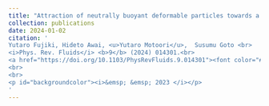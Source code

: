 ```yaml
---
title: "Attraction of neutrally buoyant deformable particles towards a vortex"
collection: publications
date: 2024-01-02
citation: '
Yutaro Fujiki, Hideto Awai, <u>Yutaro Motoori</u>,  Susumu Goto <br> 
<i>Phys. Rev. Fluids</i> <b>9</b> (2024) 014301.<br>
<a href="https://doi.org/10.1103/PhysRevFluids.9.014301"><font color="#0000FF">https://doi.org/10.1103/PhysRevFluids.9.014301</font></a>
<br>
<br>
<p id="backgroundcolor"><i>&emsp; &emsp; 2023 </i></p>
'
---
```

